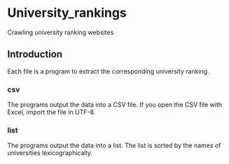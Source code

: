 # University_rankings
Crawling university ranking websites

## Introduction
Each file is a program to extract the corresponding university ranking. 

### csv
The programs output the data into a CSV file. If you open the CSV file with Excel, import the file in UTF-8. 

### list
The programs output the data into a list. The list is sorted by the names of universities lexicographically.
